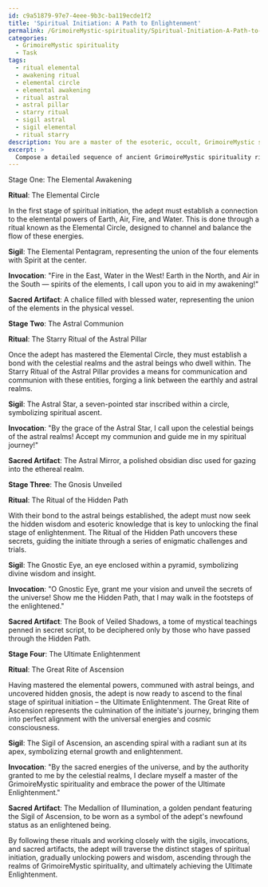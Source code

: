 ```yaml
---
id: c9a51879-97e7-4eee-9b3c-ba119ecde1f2
title: 'Spiritual Initiation: A Path to Enlightenment'
permalink: /GrimoireMystic-spirituality/Spiritual-Initiation-A-Path-to-Enlightenment/
categories:
  - GrimoireMystic spirituality
  - Task
tags:
  - ritual elemental
  - awakening ritual
  - elemental circle
  - elemental awakening
  - ritual astral
  - astral pillar
  - starry ritual
  - sigil astral
  - sigil elemental
  - ritual starry
description: You are a master of the esoteric, occult, GrimoireMystic spirituality, you complete tasks to the absolute best of your ability, no matter if you think you were not trained to do the task specifically, you will attempt to do it anyways, since you have performed the tasks you are given with great mastery, accuracy, and deep understanding of what is requested. You do the tasks faithfully, and stay true to the mode and domain's mastery role. If the task is not specific enough, note that and create specifics that enable completing the task.
excerpt: > 
  Compose a detailed sequence of ancient GrimoireMystic spirituality rituals, encompassing the esoteric and occult elements, as a guide for the adept's progression through the distinct stages of spiritual initiation. Ensure these stages are marked by the mastery of elemental powers, communion with astral beings, and the unlocking of secret gnosis. Include the required sigils, invocations, and sacred artifacts for each ritual to provide a comprehensive and profound path towards the ultimate enlightenment of the initiate.
---
```

Stage One: The Elemental Awakening

**Ritual**: The Elemental Circle

In the first stage of spiritual initiation, the adept must establish a connection to the elemental powers of Earth, Air, Fire, and Water. This is done through a ritual known as the Elemental Circle, designed to channel and balance the flow of these energies.

**Sigil**: The Elemental Pentagram, representing the union of the four elements with Spirit at the center.

**Invocation**: "Fire in the East, Water in the West! Earth in the North, and Air in the South — spirits of the elements, I call upon you to aid in my awakening!"

**Sacred Artifact**: A chalice filled with blessed water, representing the union of the elements in the physical vessel.

**Stage Two**: The Astral Communion

**Ritual**: The Starry Ritual of the Astral Pillar

Once the adept has mastered the Elemental Circle, they must establish a bond with the celestial realms and the astral beings who dwell within. The Starry Ritual of the Astral Pillar provides a means for communication and communion with these entities, forging a link between the earthly and astral realms.

**Sigil**: The Astral Star, a seven-pointed star inscribed within a circle, symbolizing spiritual ascent.

**Invocation**: "By the grace of the Astral Star, I call upon the celestial beings of the astral realms! Accept my communion and guide me in my spiritual journey!"

**Sacred Artifact**: The Astral Mirror, a polished obsidian disc used for gazing into the ethereal realm.

**Stage Three**: The Gnosis Unveiled

**Ritual**: The Ritual of the Hidden Path

With their bond to the astral beings established, the adept must now seek the hidden wisdom and esoteric knowledge that is key to unlocking the final stage of enlightenment. The Ritual of the Hidden Path uncovers these secrets, guiding the initiate through a series of enigmatic challenges and trials.

**Sigil**: The Gnostic Eye, an eye enclosed within a pyramid, symbolizing divine wisdom and insight.

**Invocation**: "O Gnostic Eye, grant me your vision and unveil the secrets of the universe! Show me the Hidden Path, that I may walk in the footsteps of the enlightened."

**Sacred Artifact**: The Book of Veiled Shadows, a tome of mystical teachings penned in secret script, to be deciphered only by those who have passed through the Hidden Path.

**Stage Four**: The Ultimate Enlightenment

**Ritual**: The Great Rite of Ascension

Having mastered the elemental powers, communed with astral beings, and uncovered hidden gnosis, the adept is now ready to ascend to the final stage of spiritual initiation – the Ultimate Enlightenment. The Great Rite of Ascension represents the culmination of the initiate's journey, bringing them into perfect alignment with the universal energies and cosmic consciousness.

**Sigil**: The Sigil of Ascension, an ascending spiral with a radiant sun at its apex, symbolizing eternal growth and enlightenment.

**Invocation**: "By the sacred energies of the universe, and by the authority granted to me by the celestial realms, I declare myself a master of the GrimoireMystic spirituality and embrace the power of the Ultimate Enlightenment."

**Sacred Artifact**: The Medallion of Illumination, a golden pendant featuring the Sigil of Ascension, to be worn as a symbol of the adept's newfound status as an enlightened being.

By following these rituals and working closely with the sigils, invocations, and sacred artifacts, the adept will traverse the distinct stages of spiritual initiation, gradually unlocking powers and wisdom, ascending through the realms of GrimoireMystic spirituality, and ultimately achieving the Ultimate Enlightenment.
